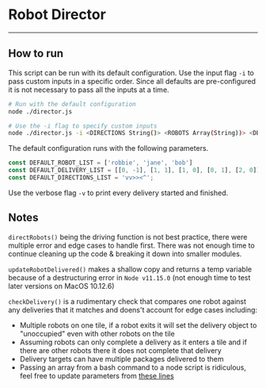 # Robot Director

___

## How to run

This script can be run with its default configuration. Use the input flag `-i` to pass custom inputs in a specific order. Since all defaults are pre-configured it is not necessary to pass all the inputs at a time.

```bash
# Run with the default configuration
node ./director.js

# Use the -i flag to specify custom inputs 
node ./director.js -i <DIRECTIONS String()> <ROBOTS Array(String))> <DELIVERIES Array([x,y])> 
```

The default configuration runs with the following parameters.

```javascript
const DEFAULT_ROBOT_LIST = ['robbie', 'jane', 'bob']
const DEFAULT_DELIVERY_LIST = [[0, -1], [1, 1], [1, 0], [0, 1], [2, 0]];
const DEFAULT_DIRECTIONS_LIST = 'vv>><^';

```

Use the verbose flag `-v` to print every delivery started and finished.


## Notes

`directRobots()` being the driving function is not best practice, there were multiple error and edge cases to handle first. There was not enough time to continue cleaning up the code & breaking it down into smaller modules.

`updateRobotDelivered()` makes a shallow copy and returns a temp variable because of a destructuring error in `Node v11.15.0` (not enough time to test later versions on MacOS 10.12.6)

`checkDelivery()` is a rudimentary check that compares one robot against any deliveries that it matches and doens't account for edge cases including: 

- Multiple robots on one tile, if a robot exits it will set the delivery object to "unoccupied" even with other robots on the tile
- Assuming robots can only complete a delivery as it enters a tile and if there are other robots there it does not complete that delivery
- Delivery targets can have multiple packages delivered to them
- Passing an array from a bash command to a node script is ridiculous, feel free to update parameters from [these lines](./director.js#L70)